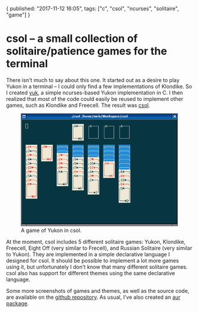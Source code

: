 {
  published: "2017-11-12 16:05",
  tags: ["c", "csol", "ncurses", "solitaire", "game"]
}
# csol – a small collection of solitaire/patience games for the terminal

There isn't much to say about this one. It started out as a desire to play Yukon in a terminal – I could only find a few implementations of Klondike. So I created [yuk](https://github.com/nielssp/yuk), a simple ncurses-based Yukon implementation in C. I then realized that most of the code could easily be reused to implement other games, such as Klondike and Freecell. The result was [csol](https://github.com/nielssp/csol).

<figure>
<img src="../images/csol.png" alt="csol"/>
<figcaption>A game of Yukon in csol.</figcaption>
</figure>

At the moment, csol includes 5 different solitaire games: Yukon, Klondike, Freecell, Eight Off (very similar to Frecell), and Russian Solitaire (very similar to Yukon). They are implemented in a simple declarative language I designed for csol. It should be possible to implement a lot more games using it, but unfortunately I don't know that many different solitaire games. csol also has support for different themes using the same declarative language.

Some more screenshots of games and themes, as well as the source code, are available on the [github repository](https://github.com/nielssp/csol). As usual, I've also created an [aur package](https://aur.archlinux.org/packages/csol/).
